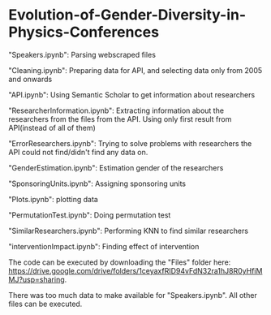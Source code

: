 # Evolution-of-Gender-Diversity-in-Physics-Conferences


"Speakers.ipynb": Parsing webscraped files 

"Cleaning.ipynb": Preparing data for API, and selecting data only from 2005 and onwards

"API.ipynb": Using Semantic Scholar to get information about researchers

"ResearcherInformation.ipynb": Extracting information about the researchers from the files from the API. Using only first result from API(instead of all of them)

"ErrorResearchers.ipynb": Trying to solve problems with researchers the API could not find/didn't find any data on. 

"GenderEstimation.ipynb": Estimation gender of the researchers

"SponsoringUnits.ipynb": Assigning sponsoring units

"Plots.ipynb": plotting data

"PermutationTest.ipynb": Doing permutation test

"SimilarResearchers.ipynb": Performing KNN to find similar researchers

"interventionImpact.ipynb": Finding effect of intervention

The code can be executed by downloading the "Files" folder here: https://drive.google.com/drive/folders/1ceyaxfRID94vFdN32ra1hJ8R0yHfiMMJ?usp=sharing.

There was too much data to make available for "Speakers.ipynb". All other files can be executed. 
